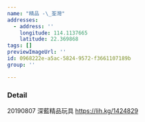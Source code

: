 ```yaml
---
name: "精品 -\_荃灣"
addresses:
  - address: ''
    longitude: 114.1137665
    latitude: 22.369868
tags: []
previewImageUrl: ''
id: 0968222e-a5ac-5824-9572-f3661107189b
group: ''

---
```

### Detail
20190807
深藍精品玩具
https://lih.kg/1424829
